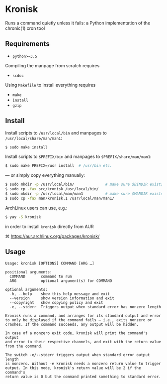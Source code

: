 # Kronisk

Runs a command quietly unless it fails: a Python implementation of the chronic(1) cron tool

## Requirements

* `python>=3.5`

Compiling the manpage from scratch requires

* `scdoc`

Using `Makefile` to install everything requires

* `make`
* `install`
* `gzip`

## Install

Install scripts to `/usr/local/bin` and manpages to `/usr/local/share/man/man1`:

```sh
$ sudo make install
```

Install scripts to `$PREFIX/bin` and manpages to `$PREFIX/share/man/man1`:

```sh
$ sudo make PREFIX=/usr install  # /usr/bin etc.
```

— or simply copy everything manually:

```sh
$ sudo mkdir -p /usr/local/bin/              # make sure $BINDIR exists
$ sudo cp -fax src/kronisk /usr/local/bin/
$ sudo mkdir -p /usr/local/man/man1          # make sure $MANDIR exists
$ sudo cp -fax man/kronisk.1 /usr/local/man/man1/
```

ArchLinux users can use, e.g.:

```sh
$ yay -S kronisk
```

in order to install `kronisk` directly from AUR

⌘ https://aur.archlinux.org/packages/kronisk/

## Usage

```
Usage: kronisk [OPTIONS] COMMAND [ARG …]

positional arguments:
  COMMAND       command to run
  ARG           optional argument(s) for COMMAND

optional arguments:
  -h, --help    show this help message and exit
  --version     show version information and exit
  --copyright   show copying policy and exit
  -e, --stderr  Triggers output when standard error has nonzero length

Kronisk runs a command, and arranges for its standard output and error
to only be displayed if the command fails — i.e., exits nonzero or
crashes. If the command succeeds, any output will be hidden.

In case of a nonzero exit code, kronisk will print the command's output
and error to their respective channels, and exit with the return value
from the command.

The switch -e/--stderr triggers output when standard error output length
is nonzero. Without -e kronisk needs a nonzero return value to trigger
output. In this mode, kronisk's return value will be 2 if the command's
return value is 0 but the command printed something to standard error.
```

